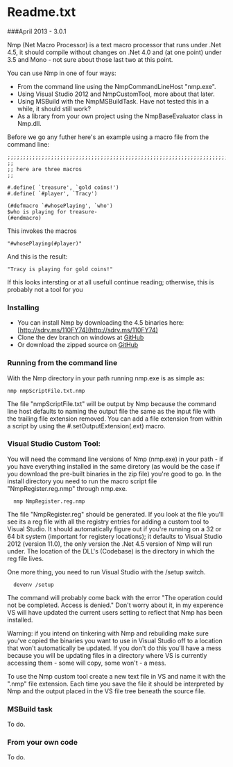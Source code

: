 Readme.txt
==========

###April 2013 - 3.0.1

Nmp (Net Macro Processor) is a text macro processor that runs under .Net 4.5, it should compile without changes on .Net 4.0 and (at one point) under 3.5 and Mono - not sure about those last two at this point.

You can use Nmp in one of four ways:

* From the command line using the NmpCommandLineHost "nmp.exe".
* Using Visual Studio 2012 and NmpCustomTool, more about that later.
* Using MSBuild with the NmpMSBuildTask. Have not tested this in a while, it should still work?
* As a library from your own project using the NmpBaseEvaluator class in Nmp.dll.

Before we go any futher here's an example using a macro file from the command line:
````
;;;;;;;;;;;;;;;;;;;;;;;;;;;;;;;;;;;;;;;;;;;;;;;;;;;;;;;;;;;;;;;;;;;;;;;;;;;;;
;;
;; here are three macros
;;

#.define( `treasure', `gold coins!')
#.define( `#player', `Tracy')

(#defmacro `#whosePlaying', `who')
$who is playing for treasure-
(#endmacro)
````
This invokes the macros
````
"#whosePlaying(#player)"
````
And this is the result:
````
"Tracy is playing for gold coins!"
````
If this looks intersting or at all usefull continue reading; otherwise, this is probably not a tool for you

### Installing

* You can install Nmp by downloading the 4.5 binaries here: [http://sdrv.ms/110FY74](http://sdrv.ms/110FY74)
* Clone the dev branch on windows at [GitHub](https://github.com/jmclain/Nmp)
* Or download the zipped source on [GitHub](https://github.com/jmclain/Nmp)

### Running from the command line

With the Nmp directory in your path running nmp.exe is as simple as:
````
nmp nmpScriptFile.txt.nmp
````
The file "nmpScriptFile.txt" will be output by Nmp because the command line host defaults to naming the output file the same as the input file with the trailing file extension removed. You can add a file extension from within a script by using the #.setOutputExtension(.ext) macro.

### Visual Studio Custom Tool:
You will need the command line versions of Nmp (nmp.exe) in your path - if you have everything installed in the same diretory (as would be the case if you download the pre-built binaries in the zip file) you're good to go. In the install directory you need to run the macro script file "NmpRegister.reg.nmp" through nmp.exe.
````
  nmp NmpRegister.reg.nmp
````
The file "NmpRegister.reg" should be generated. If you look at the file you'll see its a reg file with all the registry entries for adding a custom tool to Visual Studio. It should automatically figure out if you're running on a 32 or 64 bit system (important for registery locations); it defaults to Visual Studio 2012 (version 11.0), the only version the .Net 4.5 version of Nmp will run under. The location of the DLL's (Codebase) is the directory in which the reg file lives.

One more thing, you need to run Visual Studio with the /setup switch.
````
  devenv /setup
````
The command will probably come back with the error "The operation could not be completed. Access is denied." Don't worry about it, in my experence VS will have updated the current users setting to reflect that Nmp has been installed.

Warning: if you intend on tinkering with Nmp and rebuilding make sure you've copied the binaries you want to use in Visual Studio off to a location that won't automatically be updated. If you don't do this you'll have a mess because you will be updating files in a directory where VS is currently accessing them - some will copy, some won't - a mess.

To use the Nmp custom tool create a new text file in VS and name it with the ".nmp" file extension. Each time you save the file it should be interpreted by Nmp and the output placed in the VS file tree beneath the source file.

### MSBuild task

To do.

### From your own code

To do.

